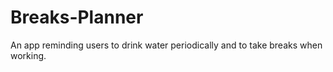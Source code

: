 # Breaks-Planner
An app reminding users to drink water periodically and to take breaks when working.
